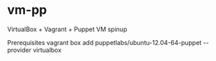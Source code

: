 vm-pp
=====

VirtualBox + Vagrant + Puppet VM spinup

Prerequisites
vagrant box add puppetlabs/ubuntu-12.04-64-puppet --provider virtualbox
